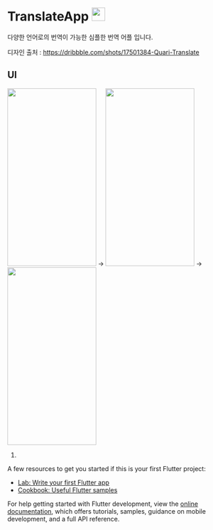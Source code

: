 # TranslateApp <img src="https://user-images.githubusercontent.com/103208820/210183768-6358c59d-efc3-4d43-ba6b-a1137a7e4e5d.png"  width="30" height="30"/>

다양한 언어로의 번역이 가능한 심플한 번역 어플 입니다.

디자인 출처 : https://dribbble.com/shots/17501384-Quari-Translate
## UI

<img src="https://user-images.githubusercontent.com/103208820/210184179-f11b8f86-ab39-4a11-b5fb-e84e3cd0504b.png"  width="200" height="400"/> → <img src="https://user-images.githubusercontent.com/103208820/210184184-4c9b1998-9fe0-4701-8cef-9b12ff4ee8e8.png"  width="200" height="400"/> → <img src="https://user-images.githubusercontent.com/103208820/210184188-76d1be59-c5b9-4dbb-868e-854065670ed1.png"  width="200" height="400"/>

1) 

A few resources to get you started if this is your first Flutter project:

- [Lab: Write your first Flutter app](https://docs.flutter.dev/get-started/codelab)
- [Cookbook: Useful Flutter samples](https://docs.flutter.dev/cookbook)

For help getting started with Flutter development, view the
[online documentation](https://docs.flutter.dev/), which offers tutorials,
samples, guidance on mobile development, and a full API reference.
